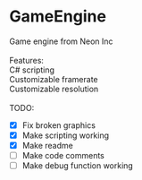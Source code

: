 # GameEngine<br />
Game engine from Neon Inc<br />
<br />
Features:<br />
  C# scripting<br />
  Customizable framerate<br />
  Customizable resolution<br />
  <br />
  TODO:<br />
   - [x] Fix broken graphics<br />
   - [x] Make scripting working<br />
   - [x] Make readme<br />
   - [ ] Make code comments<br />
   - [ ] Make debug function working<br />
